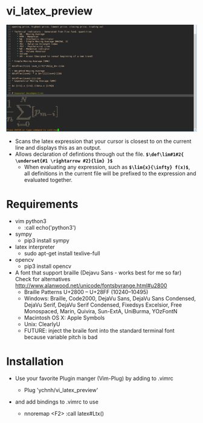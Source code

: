 # vi_latex_preview
![](s1.png)

* Scans the latex expression that your cursor is closest to on the current line and displays this as an output.
* Allows declaration of defintions through out the file. **`$\def\lim#1#2{ \underset{#1 \rightarrow #2}{lim} }$`**
  * When evaluating any expression, such as **`$\lim{x}{\infty} f(x)$`**, all definitions in the current file will be prefixed to the expression and evaluated together.
 


# Requirements
* vim python3
  * :call echo('python3')
* sympy
  * pip3 install sympy
* latex interpreter
  * sudo apt-get install texlive-full
* opencv
  * pip3 install opencv
* A font that support braille (Dejavu Sans - works best for me so far) Check for alternatives http://www.alanwood.net/unicode/fontsbyrange.html#u2800
   * Braille Patterns   U+2800 – U+28FF   (10240–10495)
   * Windows:  Braille, Code2000, DejaVu Sans, DejaVu Sans Condensed, DejaVu Serif, DejaVu Serif Condensed, Fixedsys Excelsior, Free Monospaced, Marin, Quivira, Sun-ExtA, UniBurma, YOzFontN
   * Macintosh OS X:  Apple Symbols
   * Unix:  ClearlyU
   * FUTURE:  inject the braile font into the standard terminal font because variable pitch is bad

# Installation
* Use your favorite Plugin manger (Vim-Plug) by adding to .vimrc
   * Plug 'ychnh/vi_latex_preview'

* and add bindings to .vimrc to use
    * nnoremap \<F2\> :call latex#Ltx()<CR>
